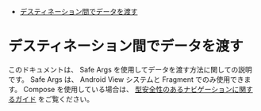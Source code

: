 - [デスティネーション間でデータを渡す](#デスティネーション間でデータを渡す)


# デスティネーション間でデータを渡す

このドキュメントは、 Safe Args を使用してデータを渡す方法に関しての説明です。 Safe Args は、 Android View システムと Fragment でのみ使用できます。 Compose を使用している場合は、 [型安全性のあるナビゲーションに関するガイド](../3.ナビゲーショングラフを設計する/7.型安全性.md) をご覧ください。




